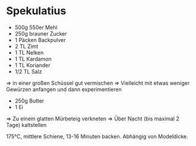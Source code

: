 # Spekulatius

* 500g 550er Mehl
* 250g brauner Zucker
* 1 Päcken Backpulver
* 2 TL Zimt
* 1 TL Nelken
* 1 TL Kardamon
* 1 TL Koriander
* 1/2 TL Salz

=> in einer großen Schüssel gut vermischen
=> Vielleicht mit etwas weniger Gewürzen anfangen und dann experimentieren

* 250g Butter
* 1 Ei

=> Zu einem glatten Mürbeteig verkneten
=> Über Nacht (bis maximal 2 Tage) kaltstellen

175°C, mittlere Schiene, 13-16 Minuten backen. Abhängig von Modeldicke.
